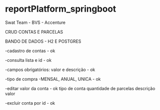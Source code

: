 
# reportPlatform_springboot
Swat Team - BVS - Accenture

CRUD CONTAS E PARCELAS

BANDO DE DADOS - H2 E POSTGRES

-cadastro de contas - ok

-consulta lista e id - ok

-campos obrigatórios: valor e descrição - ok

-tipo de compra -MENSAL, ANUAL, UNICA - ok

-editar valor da conta          - ok
        tipo de conta
        quantidade de parcelas
        descrição
        valor

-excluir conta por id - ok

